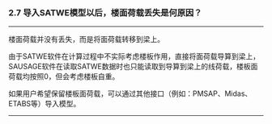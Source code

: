 ﻿### 2.7  导入SATWE模型以后，楼面荷载丢失是何原因？

---

楼面荷载并没有丢失，而是将面荷载转移到梁上。

由于SATWE软件在计算过程中不实际考虑楼板作用，直接将面荷载导算到梁上，SAUSAGE软件在读取SATWE数据时也只能读取到导算到梁上的线荷载，楼板面荷载均按照0，但会考虑楼板自重。

如果用户希望保留楼板面荷载，可以通过其他接口（例如：PMSAP、Midas、ETABS等）导入模型。

---
